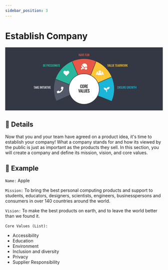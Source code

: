 ```yaml
---
sidebar_position: 3
---
```


# Establish Company

![CoreValues](/img/core-values.jpg)

## 📃 Details

Now that you and your team have agreed on a product idea, it's time to establish your company! What a company stands for and how its viewed by the public is just as important as the products they sell. In this section, you will create a company and define its mission, vision, and core values. 

## 🔘 Example 

`Name:` 
Apple

`Mission:`
To bring the best personal computing products and support to students, educators, designers, scientists, engineers, businesspersons and consumers in over 140 countries around the world.

`Vision:`
To make the best products on earth, and to leave the world better than we found it.

`Core Values (List):`
- Accessibility
- Education
- Environment
- Inclusion and diversity
- Privacy
- Supplier Responsibility
